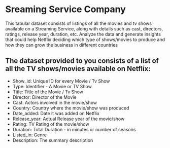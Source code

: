 # Sreaming Service Company
This tabular dataset consists of listings of all the movies and tv shows available on a Streaming Service, along with details such as cast, directors, ratings, release year, duration, etc.
Analyze the data and generate insights that could help Netflix  deciding which type of shows/movies to produce and how they can grow the business in different countries

## The dataset provided to you consists of a list of all the TV shows/movies available on Netflix:

* Show_id: Unique ID for every Movie / Tv Show
* Type: Identifier - A Movie or TV Show
* Title: Title of the Movie / Tv Show
* Director: Director of the Movie
* Cast: Actors involved in the movie/show
* Country: Country where the movie/show was produced
* Date_added: Date it was added on Netflix
* Release_year: Actual Release year of the movie/show
* Rating: TV Rating of the movie/show
* Duration: Total Duration - in minutes or number of seasons
* Listed_in: Genre
* Description: The summary description
